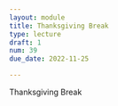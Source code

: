 ```yaml
---
layout: module
title: Thanksgiving Break
type: lecture
draft: 1
num: 39
due_date: 2022-11-25

---
```


Thanksgiving Break